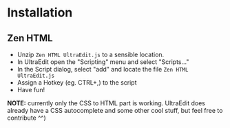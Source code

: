 # Installation #
## Zen HTML ##
  * Unzip ` Zen HTML UltraEdit.js ` to a sensible location.
  * In UltraEdit open the "Scripting" menu and select "Scripts..."
  * In the Script dialog, select "add" and locate the file ` Zen HTML UltraEdit.js `
  * Assign a Hotkey (eg. CTRL+,) to the script
  * Have fun!

**NOTE:** currently only the CSS to HTML part is working. UltraEdit does already have a CSS autocomplete and some other cool stuff, but feel free to contribute ^^)